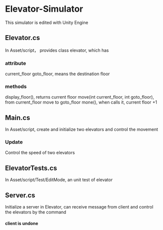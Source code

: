 # Elevator-Simulator
This simulator is edited with Unity Engine

## Elevator.cs
In Asset/script， provides class elevator, which has 

### attribute 
current_floor
goto_floor, means the destination floor

### methods 
display_floor(), returns current floor
move(int current_floor, int goto_floor), from current_floor move to goto_floor
mone(), when calls it, current floor +1

## Main.cs
In Asset/script, create and initialize two elevators and control the movement

### Update
Control the speed of two elevators

## ElevatorTests.cs
In Asset/script/Test/EditMode, an unit test of elevator

## Server.cs
Initialize a server in Elevator, can receive message from client and control the elevators by the command

#### client is undone
 

